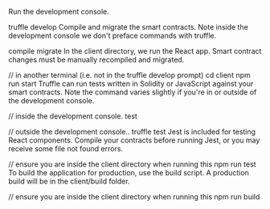 Run the development console.

truffle develop
Compile and migrate the smart contracts. Note inside the development console we don't preface commands with truffle.

compile
migrate
In the client directory, we run the React app. Smart contract changes must be manually recompiled and migrated.

// in another terminal (i.e. not in the truffle develop prompt)
cd client
npm run start
Truffle can run tests written in Solidity or JavaScript against your smart contracts. Note the command varies slightly if you're in or outside of the development console.

// inside the development console.
test

// outside the development console..
truffle test
Jest is included for testing React components. Compile your contracts before running Jest, or you may receive some file not found errors.

// ensure you are inside the client directory when running this
npm run test
To build the application for production, use the build script. A production build will be in the client/build folder.

// ensure you are inside the client directory when running this
npm run build